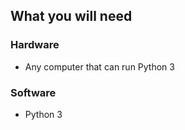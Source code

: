## What you will need

### Hardware

+ Any computer that can run Python 3

### Software

+ Python 3
